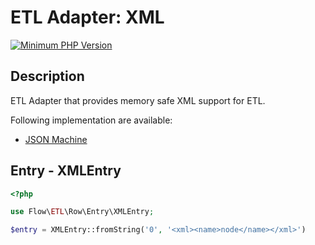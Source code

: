 # ETL Adapter: XML

[![Minimum PHP Version](https://img.shields.io/badge/php-%3E%3D%207.4-8892BF.svg)](https://php.net/)

## Description

ETL Adapter that provides memory safe XML support for ETL.

Following implementation are available:
- [JSON Machine](https://github.com/halaxa/json-machine)

## Entry - XMLEntry

```php 
<?php

use Flow\ETL\Row\Entry\XMLEntry;

$entry = XMLEntry::fromString('0', '<xml><name>node</name></xml>')
```